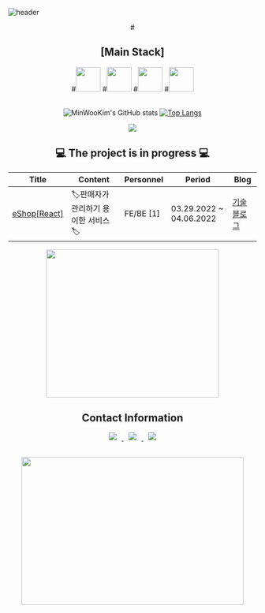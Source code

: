 ![header](https://capsule-render.vercel.app/api?type=waving&color=auto&height=250&section=header&text=MinWooKim%21&fontSize=80)

<div align="center">
  #<h2>[Main Stack]</h2>
  #<image src="https://user-images.githubusercontent.com/70142090/147306269-6c1d89c6-ff9c-4755-8040-1c0a79de2673.png" height="50">
  #<image src="https://user-images.githubusercontent.com/70142090/147306626-dec2339a-9dc3-45b4-959b-650d0237e437.png" height="50">
  #<image src="https://user-images.githubusercontent.com/70142090/147307003-4c0bfa08-c916-4ca0-bbf1-65b90c577bb6.png" height="50">
  #<image src="https://user-images.githubusercontent.com/70142090/147308068-10b6aa13-af97-4aed-b01e-c81e6d797fb0.png" height="50">
</div>
<br/>
<div align="center">
  
![MinWooKim's GitHub stats](https://github-readme-stats.vercel.app/api?username=CodingScript990&show_icons=true&theme=Gradient)
[![Top Langs](https://github-readme-stats.vercel.app/api/top-langs/?username=CodingScript990&layout=compact&hieght=100)](https://github.com/anuraghazra/github-readme-stats)
</div>
<div align="center"> 
  <a href="https://hits.seeyoufarm.com"><img src="https://hits.seeyoufarm.com/api/count/incr/badge.svg?url=https%3A%2F%2Fgithub.com%2FCodingScript990%2Fhit-counter&count_bg=%23D0EBE9&title_bg=%23BDBAE5&icon=github.svg&icon_color=%23F9E9E9&title=hits&edge_flat=false"/></a>
</div>
<div align="center">
  <h2> 💻 The project is in progress 💻 </h2>
</div>
<div align="center">
  <table>
    <thead>
      <tr>
        <th>Title</th>
        <th>Content</th>
        <th>Personnel</th>
        <th>Period</th>
        <th>Blog</th>
      </tr>
    </thead>
    <tbody>
      <tr>
        <td><a href="https://github.com/CodingScript990/eShop">eShop[React]</a></td>
        <td>🏷판매자가 관리하기 용이한 서비스🏷</td>
        <td>FE/BE [1]</td>
        <td>03.29.2022 ~ 04.06.2022</td>
        <td><a href="https://code-source.tistory.com/105">기술 블로그</a></td>
      </tr>
    </tbody>
  </table>
</div>

<p align="center"><img src="https://user-images.githubusercontent.com/70142090/142751583-905f3ab7-3902-491b-9609-cb8f3795248c.gif" width="350" height="300"></p>
<h2 align="center">Contact Information</h3>
<div align="center">
  <a href="mailto: a41787192@gmail.com">
    <img 
          src="http://img.shields.io/badge/-Gmail-FBFCFD?style=flat&logo=Gmail&link=https://a41787192@gmail.com"
          style="height : auto; margin-left : 10px; margin-right : 10px;"/>
  </a>
  <a href="https://www.instagram.com/webdev_km/">
      <img 
          src="http://img.shields.io/badge/-Instagram-EAD3F1?style=flat&logo=Instagram&link=https://www.instagram.com/webdev_km/"
          style="height : auto; margin-left : 10px; margin-right : 10px;"/>
  </a>
  <a href="https://code-source.tistory.com/">
      <img 
          src="http://img.shields.io/badge/-Tistory-F7DDEF?style=flat&logo=Tumblr&link=https://code-source.tistory.com/"
          style="height : auto; margin-left : 10px; margin-right : 10px;"/>
  </a>
</div>
<br/>
<div>
  <p align="center"><img src="https://user-images.githubusercontent.com/70142090/142751593-fdfa55e2-408e-4fde-a36c-307a12863ed1.gif" width="450" height="300"></p>    
</div>
 
